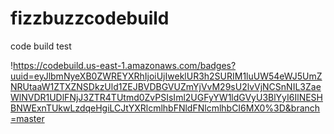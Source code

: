 # fizzbuzzcodebuild

code build test

!https://codebuild.us-east-1.amazonaws.com/badges?uuid=eyJlbmNyeXB0ZWREYXRhIjoiUjIweklUR3h2SURIM1luUW54eWJ5UmZNRUtaaW1ZTXZNSDkzUld1ZEJBVDBGVUZmYjVvM29sU2lvVjNCSnNIL3ZaeWlNVDR1UDlFNjJ3ZTR4TUtmd0ZvPSIsIml2UGFyYW1ldGVyU3BlYyI6IlNESHBNWExnTUkwLzdqeHgiLCJtYXRlcmlhbFNldFNlcmlhbCI6MX0%3D&branch=master